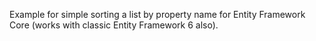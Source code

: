 ﻿Example for simple sorting a list by property name for Entity Framework Core (works with classic Entity Framework 6 also).
